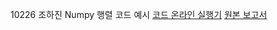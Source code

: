 10226 조하진
Numpy 행렬 코드 예시
[코드 온라인 실행기](https://colab.research.google.com/drive/1U-toemAJP329B4G2ovEUJUA3brhidART?usp=sharing)
[원본 보고서](https://www.canva.com/design/DAGoIin2Iqc/GatGuF0jBtcPg4yfh589HQ/edit?utm_content=DAGoIin2Iqc&utm_campaign=designshare&utm_medium=link2&utm_source=sharebutton)